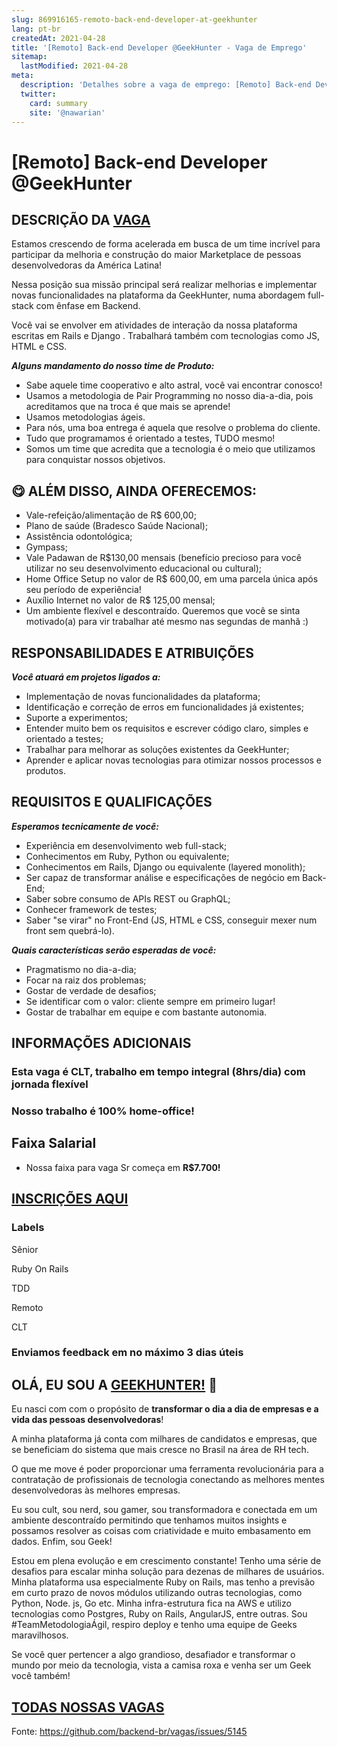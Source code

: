 ```yaml
---
slug: 869916165-remoto-back-end-developer-at-geekhunter
lang: pt-br
createdAt: 2021-04-28
title: '[Remoto] Back-end Developer @GeekHunter - Vaga de Emprego'
sitemap:
  lastModified: 2021-04-28
meta:
  description: 'Detalhes sobre a vaga de emprego: [Remoto] Back-end Developer @GeekHunter'
  twitter:
    card: summary
    site: '@nawarian'
---
```


# [Remoto] Back-end Developer @GeekHunter

## DESCRIÇÃO DA [VAGA](https://geekhunter.gupy.io/jobs/791816) ##

Estamos crescendo de forma acelerada em busca de um time incrível para participar da melhoria e construção do maior Marketplace de pessoas desenvolvedoras da América Latina!

Nessa posição sua missão principal será realizar melhorias e implementar novas funcionalidades na plataforma da GeekHunter, numa abordagem full-stack com ênfase em Backend.

Você vai se envolver em atividades de interação da nossa plataforma escritas em Rails e Django . Trabalhará também com tecnologias como JS, HTML e CSS.


**_Alguns mandamento do nosso time de Produto:_**

- Sabe aquele time cooperativo e alto astral, você vai encontrar conosco!
- Usamos a metodologia de Pair Programming no nosso dia-a-dia, pois acreditamos que na troca é que mais se aprende!
- Usamos metodologias ágeis.
- Para nós, uma boa entrega é aquela que resolve o problema do cliente.
- Tudo que programamos é orientado a testes, TUDO mesmo!
- Somos um time que acredita que a tecnologia é o meio que utilizamos para conquistar nossos objetivos.

## 😋 ALÉM DISSO, AINDA OFERECEMOS: ##

- Vale-refeição/alimentação de R$ 600,00;
- Plano de saúde (Bradesco Saúde Nacional);
- Assistência odontológica;
- Gympass;
- Vale Padawan de R$130,00 mensais (benefício precioso para você utilizar no seu desenvolvimento educacional ou cultural);
- Home Office Setup no valor de R$ 600,00, em uma parcela única após seu período de experiência!
- Auxílio Internet no valor de R$ 125,00 mensal;
- Um ambiente flexível e descontraído. Queremos que você se sinta motivado(a) para vir trabalhar até mesmo nas segundas de manhã :)

## RESPONSABILIDADES E ATRIBUIÇÕES ##

**_Você atuará em projetos ligados a:_**

- Implementação de novas funcionalidades da plataforma;
- Identificação e correção de erros em funcionalidades já existentes;
- Suporte a experimentos;
- Entender muito bem os requisitos e escrever código claro, simples e orientado a testes;
- Trabalhar para melhorar as soluções existentes da GeekHunter;
- Aprender e aplicar novas tecnologias para otimizar nossos processos e produtos.

## REQUISITOS E QUALIFICAÇÕES ##

**_Esperamos tecnicamente de você:_**

- Experiência em desenvolvimento web full-stack;
- Conhecimentos em Ruby, Python ou equivalente;
- Conhecimentos em Rails, Django ou equivalente (layered monolith);
- Ser capaz de transformar análise e especificações de negócio em Back-End;
- Saber sobre consumo de APIs REST ou GraphQL;
- Conhecer framework de testes;
- Saber "se virar" no Front-End (JS, HTML e CSS, conseguir mexer num front sem quebrá-lo).

**_Quais características serão esperadas de você:_**

- Pragmatismo no dia-a-dia;
- Focar na raiz dos problemas;
- Gostar de verdade de desafios;
- Se identificar com o valor: cliente sempre em primeiro lugar!
- Gostar de trabalhar em equipe e com bastante autonomia.

## INFORMAÇÕES ADICIONAIS ##

### Esta vaga é CLT, trabalho em tempo integral (8hrs/dia) com jornada flexível ###

### Nosso trabalho é 100% home-office! ###

## Faixa Salarial

- Nossa faixa para vaga Sr começa em **R$7.700!**

## [INSCRIÇÕES AQUI](https://geekhunter.gupy.io/jobs/791819) ##

### Labels

Sênior

Ruby On Rails

TDD

Remoto

CLT

### Enviamos feedback em no máximo 3 dias úteis 

## OLÁ, EU SOU A [GEEKHUNTER!](https://www.geekhunter.com.br/sobre) 👋 ##
Eu nasci com com o propósito de **transformar o dia a dia de empresas e a vida das pessoas desenvolvedoras**!

A minha plataforma já conta com milhares de candidatos e empresas, que se beneficiam do sistema que mais cresce no Brasil na área de RH tech.

O que me move é poder proporcionar uma ferramenta revolucionária para a contratação de profissionais de tecnologia conectando as melhores mentes desenvolvedoras às melhores empresas.

Eu sou cult, sou nerd, sou gamer, sou transformadora e conectada em um ambiente descontraído permitindo que tenhamos muitos insights e possamos resolver as coisas com criatividade e muito embasamento em dados. Enfim, sou Geek!

Estou em plena evolução e em crescimento constante! Tenho uma série de desafios para escalar minha solução para dezenas de milhares de usuários. Minha plataforma usa especialmente Ruby on Rails, mas tenho a previsão em curto prazo de novos módulos utilizando outras tecnologias, como Python, Node. js, Go etc. Minha infra-estrutura fica na AWS e utilizo tecnologias como Postgres, Ruby on Rails, AngularJS, entre outras. Sou #TeamMetodologiaÁgil, respiro deploy e tenho uma equipe de Geeks maravilhosos. 

Se você quer pertencer a algo grandioso, desafiador e transformar o mundo por meio da tecnologia, vista a camisa roxa e venha ser um Geek você também!


## [TODAS NOSSAS VAGAS](https://geekhunter.gupy.io/) ##



Fonte: https://github.com/backend-br/vagas/issues/5145